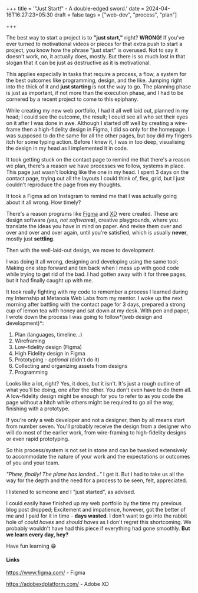 +++
title = '"Just Start!" - A double-edged sword.'
date = 2024-04-16T16:27:23+05:30
draft = false
tags = ["web-dev", "process", "plan"]

+++

The best way to start a project is to **"just start,"** right? **WRONG!** If you've ever turned to motivational videos or pieces for that extra push to start a project, you know how the phrase "just start" is overused. Not to say it doesn't work, no, it actually does, mostly. But there is so much lost in that slogan that it can be just as destructive as it is motivational.

This applies especially in tasks that require a process, a flow, a system for the best outcomes like programming, design, and the like. Jumping right into the thick of it and **just starting** is not the way to go. The planning phase is just as important, if not more than the execution phase, and I had to be cornered by a recent project to come to this epiphany.

While creating my new web portfolio, I had it all well laid out, planned in my head; I could see the outcome, the result; I could see all who set their eyes on it after I was done in awe. Although I started off well by creating a wire-frame then a high-fidelity design in Figma, I did so only for the homepage. I was supposed to do the same for all the other pages, but boy did my fingers itch for some typing action. Before I knew it, I was in too deep, visualising the design in my head as I implemented it in code.

It took getting stuck on the contact page to remind me that there's a reason we plan, there's a reason we have processes we follow, systems in place. This page just wasn't looking like the one in my head. I spent 3 days on the contact page, trying out all the layouts I could think of, flex, grid, but I just couldn't reproduce the page from my thoughts.

It took a Figma ad on Instagram to remind me that I was actually going about it all wrong. How timely?  

There's a reason programs like [Figma](https://www.figma.com/) and [XD](https://adobexdplatform.com/) were created. These are design software *(yes, not software**s**)*, creative playgrounds, where you translate the ideas you have in mind on paper. And revise them over and over and over and over again, until you're satisfied, which is usually **never**, mostly just **settling**.

Then with the well-laid-out design, we move to development.  

I was doing it all wrong, designing and developing using the same tool; Making one step forward and ten back when I mess up with good code while trying to get rid of the bad. I had gotten away with it for three pages, but it had finally caught up with me.

It took really fighting with my code to remember a process I learned during my Internship at Metanoia Web Labs from my mentor. I woke up the next morning after battling with the contact page for 3 days, prepared a strong cup of lemon tea with honey and sat down at my desk. With pen and paper, I wrote down the process I was going to follow*(web design and development)*:

1. Plan (languages, timeline...)
2. Wireframing
3. Low-fidelity design (Figma)
4. High Fidelity design in Figma
5. Prototyping - *optional* (didn't do it)
6. Collecting and organizing assets from designs
7. Programming

Looks like a lot, right? Yes, it does, but it isn't. It's just a rough outline of what you'll be doing, one after the other. You don't even have to do them all. A low-fidelity design might be enough for you to refer to as you code the page without a hitch while others might be required to go all the way, finishing with a prototype.

If you're only a web developer and not a designer, then by all means start from number seven. You'll probably receive the design from a designer who will do most of the earlier work, from wire-framing to high-fidelity designs or even rapid prototyping.

So this process/system is not set in stone and can be tweaked extensively to accommodate the nature of your work and the expectations or outcomes of you and your team.

*"Phew, finally! The plane has landed..."* I get it. But I had to take us all the way for the depth and the need for a process to be seen, felt, appreciated.

I listened to someone and I "just started", as advised.

I could easily have finished up my web portfolio by the time my previous blog post dropped; Excitement and impatience, however, got the better of me and I paid for it in time - **days wasted**. I don't want to go into the rabbit hole of *could haves* and *should haves* as I don't regret this shortcoming. We probably wouldn't have had this piece if everything had gone smoothly. **But we learn every day, hey?**

Have fun learning 😁



#### Links

https://www.figma.com/ - Figma

https://adobexdplatform.com/ - Adobe XD
